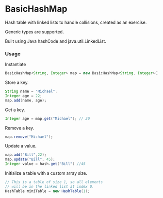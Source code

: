 BasicHashMap
===============

Hash table with linked lists to handle collisions, created as an exercise. 

Generic types are supported. 

Built using Java hashCode and java.util.LinkedList. 

### Usage

Instantiate

~~~java
BasicHashMap<String, Integer> map = new BasicHashMap<String, Integer>();
~~~

Store a key.

~~~java
String name = "Michael";
Integer age = 22;
map.add(name, age);
~~~

Get a key.
~~~java
Integer age = map.get("Michael"); // 20
~~~

Remove a key.
~~~java
map.remove("Michael");
~~~

Update a value. 
~~~java
map.add("Bill",22);
map.update("Bill", 45);
Integer value = hash.get("Bill") //45
~~~

Initialize a table with a custom array size.
~~~java
// This is a table of size 1, so all elements
// will be in the linked list at index 0.
HashTable miniTable = new HashTable(1);
~~~
